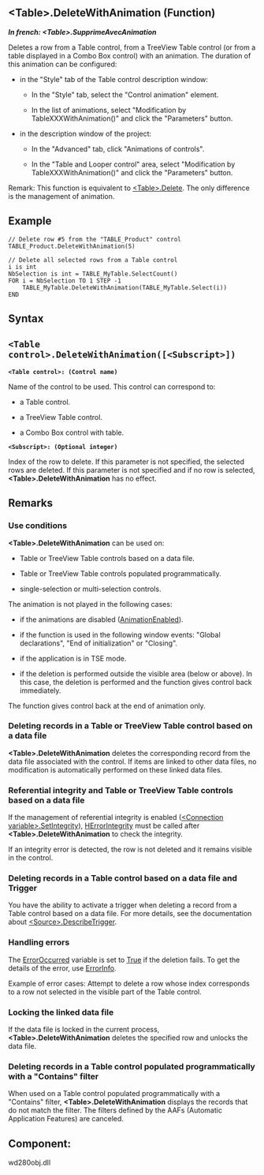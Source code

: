 


## &lt;Table&gt;.DeleteWithAnimation (Function)

***In french: &lt;Table&gt;.SupprimeAvecAnimation***



<a name="XUse"></a>
<a name="Use"></a>
<a name="description"></a>
Deletes a row from a Table control, from a TreeView Table control (or from a table displayed in a Combo Box control) with an animation. The duration of this animation can be configured:

- in the "Style" tab of the Table control description window: 

	- In the "Style" tab, select the "Control animation" element.

	- In the list of animations, select "Modification by TableXXXWithAnimation()" and click the "Parameters" button.  




- in the description window of the project:

	- In the "Advanced" tab, click "Animations of controls". 

	- In the "Table and Looper control" area, select "Modification by TableXXXWithAnimation()" and click the "Parameters" button.







Remark: This function is equivalent to [&lt;Table&gt;.Delete](../WDLang1/1000024289.md). The only difference is the management of animation.
<a name="Example1"></a>
<a name="sample_code"></a>

## Example


```wl
// Delete row #5 from the "TABLE_Product" control
TABLE_Product.DeleteWithAnimation(5)
```


<a name="Example2"></a>

```wl
// Delete all selected rows from a Table control
i is int
NbSelection is int = TABLE_MyTable.SelectCount()
FOR i = NbSelection TO 1 STEP -1
	TABLE_MyTable.DeleteWithAnimation(TABLE_MyTable.Select(i))
END
```

<a name="XSYNTAX"></a>

## Syntax
<a name="SYNTAX1"></a>

`<Table control>.DeleteWithAnimation([<Subscript>])`
---

**`<Table control>: (Control name)`**

Name of the control to be used. This control can correspond to: 

- a Table control.

- a TreeView Table control. 

- a Combo Box control with table.




**`<Subscript>: (Optional integer)`**

Index of the row to delete. 
If this parameter is not specified, the selected rows are deleted. If this parameter is not specified and if no row is selected, **&lt;Table&gt;.DeleteWithAnimation** has no effect.



<a name="NOTE0"></a>
<a name="NOTE0_1"></a>

## Remarks


### Use conditions
<a name="use_conditions_ELTPARAGRAPHE000246"></a>

**&lt;Table&gt;.DeleteWithAnimation** can be used on:

- Table or TreeView Table controls based on a data file.

- Table or TreeView Table controls populated programmatically.

- single-selection or multi-selection controls. 




The animation is not played in the following cases: 

- if the animations are disabled ([AnimationEnabled](../WDLang1/1000017399.md)).

- if the function is used in the following window events: "Global declarations", "End of initialization" or "Closing". 

- if the application is in TSE mode. 

- if the deletion is performed outside the visible area (below or above). In this case, the deletion is performed and the function gives control back immediately.


The function gives control back at the end of animation only.
<a name="NOTE0_2"></a>


### Deleting records in a Table or TreeView Table control based on a data file
<a name="deleting_records_table_treeview_table_control_based_data_file_ELTPARAGRAPHE000274"></a>

**&lt;Table&gt;.DeleteWithAnimation** deletes the corresponding record from the data file associated with the control. If items are linked to other data files, no modification is automatically performed on these linked data files.
<a name="NOTE0_3"></a>


### Referential integrity and Table or TreeView Table controls based on a data file
<a name="referential_integrity_and_table_treeview_table_controls_based_data_file_ELTPARAGRAPHE000286"></a>

If the management of referential integrity is enabled ([&lt;Connection variable&gt;.SetIntegrity](../WDLang4/1000023960.md)), [HErrorIntegrity](../WDLang4/3044086.md) must be called after **&lt;Table&gt;.DeleteWithAnimation** to check the integrity.

If an integrity error is detected, the row is not deleted and it remains visible in the control.
<a name="NOTE0_4"></a>


### Deleting records in a Table control based on a data file and Trigger
<a name="deleting_records_table_control_based_data_file_and_trigger_ELTPARAGRAPHE000308"></a>

You have the ability to activate a trigger when deleting a record from a Table control based on a data file. For more details, see the documentation about [&lt;Source&gt;.DescribeTrigger](../WDLang4/1000024216.md).
<a name="NOTE0_5"></a>


### Handling errors
<a name="handling_errors_ELTPARAGRAPHE000323"></a>

The [ErrorOccurred](../WDLang1/3087001.md) variable is set to <u><u><u><u>True</u></u></u></u> if the deletion fails. To get the details of the error, use [ErrorInfo](../WDLang1/3013008.md).  

Example of error cases: Attempt to delete a row whose index corresponds to a row not selected in the visible part of the Table control.
<a name="NOTE0_6"></a>


### Locking the linked data file
<a name="locking_the_linked_data_file_ELTPARAGRAPHE000345"></a>

If the data file is locked in the current process, **&lt;Table&gt;.DeleteWithAnimation** deletes the specified row and unlocks the data file.
<a name="NOTE0_7"></a>


### Deleting records in a Table control populated programmatically with a "Contains" filter
<a name="deleting_records_table_control_populated_programmatically_with_contains_filter_ELTPARAGRAPHE000357"></a>

When used on a Table control populated programmatically with a "Contains" filter, **&lt;Table&gt;.DeleteWithAnimation** displays the records that do not match the filter. The filters defined by the AAFs (Automatic Application Features) are canceled.

<a name="XComponent"></a>

## Component:
wd280obj.dll
